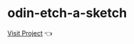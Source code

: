 # odin-etch-a-sketch

[Visit Project](https://vinteriland.github.io/odin-etch-a-sketch/) :point_left: 
